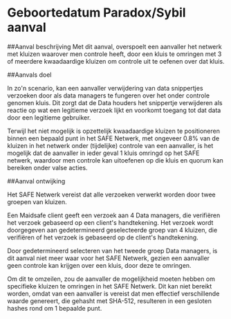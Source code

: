 # Geboortedatum Paradox/Sybil aanval

##Aanval beschrijving
Met dit aanval, overspoelt een aanvaller het netwerk met kluizen waarover men controle heeft, door een kluis te omringen met 3 of meerdere kwaadaardige kluizen om controle uit te oefenen over dat kluis. 

##Aanvals doel

In zo'n scenario, kan een aanvaller verwijdering van data snippertjes verzoeken door als data managers te fungeren over het onder controle genomen kluis. Dit zorgt dat de Data houders het snippertje verwijderen als reactie op wat een legitieme verzoek lijkt en voorkomt toegang tot dat data door een legitieme gebruiker. 

Terwijl het niet mogelijk is opzettelijk kwaadaardige kluizen te positioneren binnen een bepaald punt in het SAFE Netwerk, met ongeveer 0.8% van de kluizen in het netwerk onder (tijdelijke) controle van een aanvaller, is het mogelijk dat de aanvaller in ieder geval 1 kluis omringd op het SAFE netwerk, waardoor men controle kan uitoefenen op die kluis en quorum kan bereiken onder valse acties.


##Aanval ontwijking

Het SAFE Netwerk vereist dat alle verzoeken verwerkt worden door twee groepen van kluizen. 

Een Maidsafe client geeft een verzoek aan 4 Data managers, die verifiëren het verzoek gebaseerd op een client's handtekening. Het verzoek wordt doorgegeven aan gedetermineerd geselecteerde groep van 4 kluizen, die verifiëren of het verzoek is gebaseerd op de client's handtekening. 

Door gedetermineerd selecteren van het tweede groep Data managers, is dit aanval niet meer waar voor het SAFE Netwerk, gezien een aanvaller geen controle kan krijgen over een kluis, door deze te omringen.  

Om dit te omzeilen, zou de aanvaller de mogelijkheid moeten hebben om specifieke kluizen te omringen in het SAFE Netwerk. Dit kan niet bereikt worden, omdat van een aanvaller is vereist dat men effectief verschillende waarde genereert, die gehasht met SHA-512, resulteren in een gesloten hashes rond om 1 bepaalde punt.
